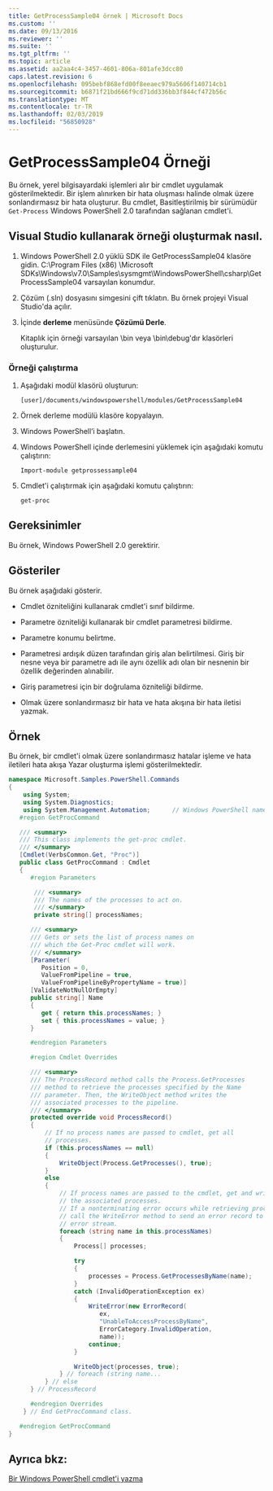 ```yaml
---
title: GetProcessSample04 örnek | Microsoft Docs
ms.custom: ''
ms.date: 09/13/2016
ms.reviewer: ''
ms.suite: ''
ms.tgt_pltfrm: ''
ms.topic: article
ms.assetid: aa2aa4c4-3457-4601-806a-801afe3dcc80
caps.latest.revision: 6
ms.openlocfilehash: 095bebf868efd00f8eeaec979a5606f140714cb1
ms.sourcegitcommit: b6871f21bd666f9cd71dd336bb3f844cf472b56c
ms.translationtype: MT
ms.contentlocale: tr-TR
ms.lasthandoff: 02/03/2019
ms.locfileid: "56850928"
---
```

# <a name="getprocesssample04-sample"></a>GetProcessSample04 Örneği

Bu örnek, yerel bilgisayardaki işlemleri alır bir cmdlet uygulamak gösterilmektedir. Bir işlem alınırken bir hata oluşması halinde olmak üzere sonlandırmasız bir hata oluşturur. Bu cmdlet, Basitleştirilmiş bir sürümüdür `Get-Process` Windows PowerShell 2.0 tarafından sağlanan cmdlet'i.

## <a name="how-to-build-the-sample-using-visual-studio"></a>Visual Studio kullanarak örneği oluşturmak nasıl.

1. Windows PowerShell 2.0 yüklü SDK ile GetProcessSample04 klasöre gidin. C:\Program Files (x86) \Microsoft SDKs\Windows\v7.0\Samples\sysmgmt\WindowsPowerShell\csharp\GetProcessSample04 varsayılan konumdur.

2. Çözüm (.sln) dosyasını simgesini çift tıklatın. Bu örnek projeyi Visual Studio'da açılır.

3. İçinde **derleme** menüsünde **Çözümü Derle**.

    Kitaplık için örneği varsayılan \bin veya \bin\debug'dır klasörleri oluşturulur.

### <a name="how-to-run-the-sample"></a>Örneği çalıştırma

1. Aşağıdaki modül klasörü oluşturun:

    `[user]/documents/windowspowershell/modules/GetProcessSample04`

2. Örnek derleme modülü klasöre kopyalayın.

3. Windows PowerShell’i başlatın.

4. Windows PowerShell içinde derlemesini yüklemek için aşağıdaki komutu çalıştırın:

    `Import-module getprossessample04`

5. Cmdlet'i çalıştırmak için aşağıdaki komutu çalıştırın:

    `get-proc`

## <a name="requirements"></a>Gereksinimler

Bu örnek, Windows PowerShell 2.0 gerektirir.

## <a name="demonstrates"></a>Gösteriler

Bu örnek aşağıdaki gösterir.

- Cmdlet özniteliğini kullanarak cmdlet'i sınıf bildirme.

- Parametre özniteliği kullanarak bir cmdlet parametresi bildirme.

- Parametre konumu belirtme.

- Parametresi ardışık düzen tarafından giriş alan belirtilmesi. Giriş bir nesne veya bir parametre adı ile aynı özellik adı olan bir nesnenin bir özellik değerinden alınabilir.

- Giriş parametresi için bir doğrulama özniteliği bildirme.

- Olmak üzere sonlandırmasız bir hata ve hata akışına bir hata iletisi yazmak.

## <a name="example"></a>Örnek

Bu örnek, bir cmdlet'i olmak üzere sonlandırmasız hatalar işleme ve hata iletileri hata akışa Yazar oluşturma işlemi gösterilmektedir.

```csharp
namespace Microsoft.Samples.PowerShell.Commands
{
    using System;
    using System.Diagnostics;
    using System.Management.Automation;      // Windows PowerShell namespace.
   #region GetProcCommand

   /// <summary>
   /// This class implements the get-proc cmdlet.
   /// </summary>
   [Cmdlet(VerbsCommon.Get, "Proc")]
   public class GetProcCommand : Cmdlet
   {
      #region Parameters

       /// <summary>
       /// The names of the processes to act on.
       /// </summary>
       private string[] processNames;

      /// <summary>
      /// Gets or sets the list of process names on
      /// which the Get-Proc cmdlet will work.
      /// </summary>
      [Parameter(
         Position = 0,
         ValueFromPipeline = true,
         ValueFromPipelineByPropertyName = true)]
      [ValidateNotNullOrEmpty]
      public string[] Name
      {
         get { return this.processNames; }
         set { this.processNames = value; }
      }

      #endregion Parameters

      #region Cmdlet Overrides

      /// <summary>
      /// The ProcessRecord method calls the Process.GetProcesses
      /// method to retrieve the processes specified by the Name
      /// parameter. Then, the WriteObject method writes the
      /// associated processes to the pipeline.
      /// </summary>
      protected override void ProcessRecord()
      {
          // If no process names are passed to cmdlet, get all
          // processes.
          if (this.processNames == null)
          {
              WriteObject(Process.GetProcesses(), true);
          }
          else
          {
              // If process names are passed to the cmdlet, get and write
              // the associated processes.
              // If a nonterminating error occurs while retrieving processes,
              // call the WriteError method to send an error record to the
              // error stream.
              foreach (string name in this.processNames)
              {
                  Process[] processes;

                  try
                  {
                      processes = Process.GetProcessesByName(name);
                  }
                  catch (InvalidOperationException ex)
                  {
                      WriteError(new ErrorRecord(
                         ex,
                         "UnableToAccessProcessByName",
                         ErrorCategory.InvalidOperation,
                         name));
                      continue;
                  }

                  WriteObject(processes, true);
              } // foreach (string name...
          } // else
      } // ProcessRecord

      #endregion Overrides
    } // End GetProcCommand class.

   #endregion GetProcCommand
}
```

## <a name="see-also"></a>Ayrıca bkz:

[Bir Windows PowerShell cmdlet'i yazma](./writing-a-windows-powershell-cmdlet.md)
